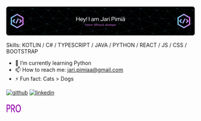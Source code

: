 ![Screenshot](github-header-image.png)

Skills: KOTLIN / C# / TYPESCRIPT / JAVA / PYTHON / REACT / JS / CSS / BOOTSTRAP

- 🌱 I’m currently learning Python 
- 📫 How to reach me: jari.pimiaa@gmail.com 
- ⚡ Fun fact: Cats > Dogs 


[<img src='https://cdn.jsdelivr.net/npm/simple-icons@3.0.1/icons/github.svg' alt='github' height='40'>](https://github.com/JPimia)  [<img src='https://cdn.jsdelivr.net/npm/simple-icons@3.0.1/icons/linkedin.svg' alt='linkedin' height='40'>](https://www.linkedin.com/in/jari-pimia/)  

<a href='https://github.com/pricing'><img src='https://raw.githubusercontent.com/acervenky/animated-github-badges/master/assets/pro.gif' width='40' height='40'></a> 

